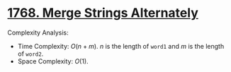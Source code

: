 # [1768. Merge Strings Alternately](https://leetcode.com/problems/merge-strings-alternately/)


Complexity Analysis:

- Time Complexity: $O(n+m)$. $n$ is the length of `word1` and $m$ is the length of `word2`.
- Space Complexity: $O(1)$.
